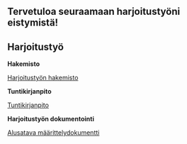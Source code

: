 ## Tervetuloa seuraamaan harjoitustyöni eistymistä!






## Harjoitustyö


**Hakemisto**

[Harjoitustyön hakemisto](https://github.com/TheMorshu/otm-harjoitustyo/tree/master/KysymysGeneraattori)


**Tuntikirjanpito**

[Tuntikirjanpito](https://github.com/TheMorshu/otm-harjoitustyo/blob/master/tuntikirjanpito.md)


**Harjoitustyön dokumentointi**

[Alusatava määrittelydokumentti](https://github.com/TheMorshu/otm-harjoitustyo/tree/master/dokumentointi/maarittelydokumentti.md)





